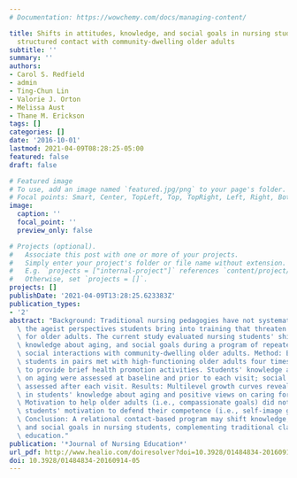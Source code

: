 ```yaml
---
# Documentation: https://wowchemy.com/docs/managing-content/

title: Shifts in attitudes, knowledge, and social goals in nursing students following
  structured contact with community-dwelling older adults
subtitle: ''
summary: ''
authors:
- Carol S. Redfield
- admin
- Ting-Chun Lin
- Valorie J. Orton
- Melissa Aust
- Thane M. Erickson
tags: []
categories: []
date: '2016-10-01'
lastmod: 2021-04-09T08:28:25-05:00
featured: false
draft: false

# Featured image
# To use, add an image named `featured.jpg/png` to your page's folder.
# Focal points: Smart, Center, TopLeft, Top, TopRight, Left, Right, BottomLeft, Bottom, BottomRight.
image:
  caption: ''
  focal_point: ''
  preview_only: false

# Projects (optional).
#   Associate this post with one or more of your projects.
#   Simply enter your project's folder or file name without extension.
#   E.g. `projects = ["internal-project"]` references `content/project/deep-learning/index.md`.
#   Otherwise, set `projects = []`.
projects: []
publishDate: '2021-04-09T13:28:25.623383Z'
publication_types:
- '2'
abstract: "Background: Traditional nursing pedagogies have not systematically addressed\
  \ the ageist perspectives students bring into training that threaten competent care\
  \ for older adults. The current study evaluated nursing students' shifts in attitudes,\
  \ knowledge about aging, and social goals during a program of repeated and structured\
  \ social interactions with community-dwelling older adults. Method: Beginning nursing\
  \ students in pairs met with high-functioning older adults four times over 8 months\
  \ to provide brief health promotion activities. Students' knowledge and attitudes\
  \ on aging were assessed at baseline and prior to each visit; social goals were\
  \ assessed after each visit. Results: Multilevel growth curves revealed increases\
  \ in students' knowledge about aging and positive views on caring for older adults.\
  \ Motivation to help older adults (i.e., compassionate goals) did not change, but\
  \ students' motivation to defend their competence (i.e., self-image goals) declined.\
  \ Conclusion: A relational contact-based program may shift knowledge, attitudes,\
  \ and social goals in nursing students, complementing traditional classroom nursing\
  \ education."
publication: '*Journal of Nursing Education*'
url_pdf: http://www.healio.com/doiresolver?doi=10.3928/01484834-20160914-05
doi: 10.3928/01484834-20160914-05
---
```

